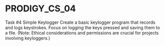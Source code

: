 # PRODIGY_CS_04
Task #4 Simple Keylogger
Create a basic keylogger program that records and logs keystrokes. Focus on logging the keys pressed and saving them to a file. (Note: Ethical considerations and permissions are crucial for projects involving keyloggers.)
